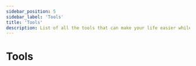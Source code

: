 ```yaml
---
sidebar_position: 5
sidebar_label: 'Tools'
title: 'Tools'
description: List of all the tools that can make your life easier while using / mining Verium Reserve.
---
```

# Tools
